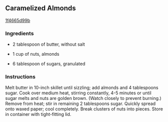 ## Caramelized Almonds

[1f4665d99b](http://www.landolakes.com/recipe/2781/caramelized-almonds)

### Ingredients

 - 2 tablespoon of butter, without salt

 - 1 cup of nuts, almonds

 - 6 tablespoon of sugars, granulated

### Instructions

Melt butter in 10-inch skillet until sizzling; add almonds and 4 tablespoons sugar. Cook over medium heat, stirring constantly, 4-5 minutes or until sugar melts and nuts are golden brown. (Watch closely to prevent burning.) Remove from heat; stir in remaining 2 tablespoons sugar. Quickly spread onto waxed paper; cool completely. Break clusters of nuts into pieces. Store in container with tight-fitting lid.